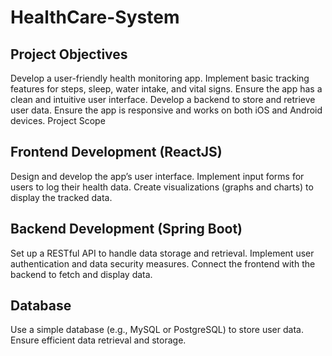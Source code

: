 # HealthCare-System

## Project Objectives
Develop a user-friendly health monitoring app.
Implement basic tracking features for steps, sleep, water intake, and vital signs.
Ensure the app has a clean and intuitive user interface.
Develop a backend to store and retrieve user data.
Ensure the app is responsive and works on both iOS and Android devices.
Project Scope

## Frontend Development (ReactJS)
Design and develop the app’s user interface.
Implement input forms for users to log their health data.
Create visualizations (graphs and charts) to display the tracked data.

## Backend Development (Spring Boot)
Set up a RESTful API to handle data storage and retrieval.
Implement user authentication and data security measures.
Connect the frontend with the backend to fetch and display data.

## Database
Use a simple database (e.g., MySQL or PostgreSQL) to store user data.
Ensure efficient data retrieval and storage.
